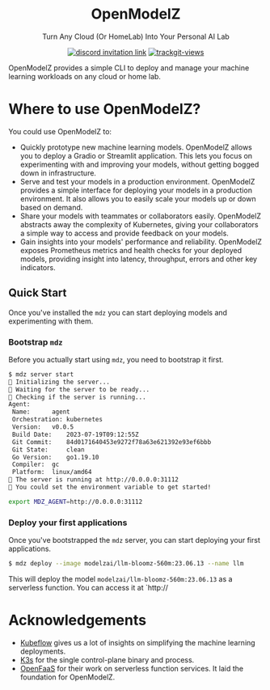 <div align="center">

# OpenModelZ

Turn Any Cloud (Or HomeLab) Into Your Personal AI Lab

</div>

<p align=center>
<a href="https://discord.gg/KqswhpVgdU"><img alt="discord invitation link" src="https://dcbadge.vercel.app/api/server/KqswhpVgdU?style=flat"></a>
<a href="https://twitter.com/TensorChord"><img src="https://img.shields.io/twitter/follow/tensorchord?style=social" alt="trackgit-views" /></a>
</p>

OpenModelZ provides a simple CLI to deploy and manage your machine learning workloads on any cloud or home lab.

# Where to use OpenModelZ?

You could use OpenModelZ to:

- Quickly prototype new machine learning models. OpenModelZ allows you to deploy a Gradio or Streamlit application. This lets you focus on experimenting with and improving your models, without getting bogged down in infrastructure.
- Serve and test your models in a production environment. OpenModelZ provides a simple interface for deploying your models in a production environment. It also allows you to easily scale your models up or down based on demand.
- Share your models with teammates or collaborators easily. OpenModelZ abstracts away the complexity of Kubernetes, giving your collaborators a simple way to access and provide feedback on your models.
- Gain insights into your models' performance and reliability. OpenModelZ exposes Prometheus metrics and health checks for your deployed models, providing insight into latency, throughput, errors and other key indicators.

## Quick Start

Once you've installed the `mdz` you can start deploying models and experimenting with them.

### Bootstrap `mdz`

Before you actually start using `mdz`, you need to bootstrap it first.

```bash
$ mdz server start
🚧 Initializing the server...
🚧 Waiting for the server to be ready...
🐋 Checking if the server is running...
Agent:
 Name: 		agent
 Orchestration: kubernetes
 Version: 	v0.0.5
 Build Date: 	2023-07-19T09:12:55Z
 Git Commit: 	84d0171640453e9272f78a63e621392e93ef6bbb
 Git State: 	clean
 Go Version: 	go1.19.10
 Compiler: 	gc
 Platform: 	linux/amd64
🐳 The server is running at http://0.0.0.0:31112
🎉 You could set the environment variable to get started!

export MDZ_AGENT=http://0.0.0.0:31112
```

### Deploy your first applications

Once you've bootstrapped the `mdz` server, you can start deploying your first applications.

```bash
$ mdz deploy --image modelzai/llm-bloomz-560m:23.06.13 --name llm
```

This will deploy the model `modelzai/llm-bloomz-560m:23.06.13` as a serverless function. You can access it at `http://

# Acknowledgements

- [Kubeflow](https://github.com/kubeflow) gives us a lot of insights on simplifying the machine learning deployments.
- [K3s](https://github.com/k3s-io/k3s) for the single control-plane binary and process.
- [OpenFaaS](https://github.com/openfaas) for their work on serverless function services. It laid the foundation for OpenModelZ.
